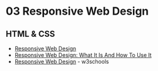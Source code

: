# 03 Responsive Web Design
## HTML & CSS
* [Responsive Web Design](http://learn.shayhowe.com/advanced-html-css/responsive-web-design/)
* [Responsive Web Design: What It Is And How To Use It](https://www.smashingmagazine.com/2011/01/guidelines-for-responsive-web-design/)
* [Responsive Web Design](https://www.w3schools.com/Css/css_rwd_intro.asp) - w3schools
